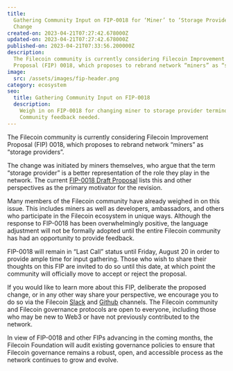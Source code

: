 ```yaml
---
title:
  Gathering Community Input on FIP-0018 for ‘Miner’ to ‘Storage Provider’ Terminology
  Change
created-on: 2023-04-21T07:27:42.678000Z
updated-on: 2023-04-21T07:27:42.678000Z
published-on: 2023-04-21T07:33:56.200000Z
description:
  The Filecoin community is currently considering Filecoin Improvement
  Proposal (FIP) 0018, which proposes to rebrand network “miners” as “storage providers”.
image:
  src: /assets/images/fip-header.png
category: ecosystem
seo:
  title: Gathering Community Input on FIP-0018
  description:
    Weigh in on FIP-0018 for changing miner to storage provider terminology.
    Community feedback needed.
---
```


The Filecoin community is currently considering Filecoin Improvement Proposal (FIP) 0018, which proposes to rebrand network “miners” as “storage providers”.

The change was initiated by miners themselves, who argue that the term “storage provider” is a better representation of the role they play in the network. The current [FIP-0018 Draft Proposal](https://github.com/filecoin-project/FIPs/blob/master/FIPS/fip-0018.md) lists this and other perspectives as the primary motivator for the revision.

Many members of the Filecoin community have already weighed in on this issue. This includes miners as well as developers, ambassadors, and others who participate in the Filecoin ecosystem in unique ways. Although the response to FIP-0018 has been overwhelmingly positive, the language adjustment will not be formally adopted until the entire Filecoin community has had an opportunity to provide feedback.

FIP-0018 will remain in “Last Call” status until Friday, August 20 in order to provide ample time for input gathering. Those who wish to share their thoughts on this FIP are invited to do so until this date, at which point the community will officially move to accept or reject the proposal.

If you would like to learn more about this FIP, deliberate the proposed change, or in any other way share your perspective, we encourage you to do so via the Filecoin [Slack](http://filecoinproject.slack.com/) and [Github](https://github.com/filecoin-project) channels. The Filecoin community and Filecoin governance protocols are open to everyone, including those who may be new to Web3 or have not previously contributed to the network.

In view of FIP-0018 and other FIPs advancing in the coming months, the Filecoin Foundation will audit existing governance policies to ensure that Filecoin governance remains a robust, open, and accessible process as the network continues to grow and evolve.
